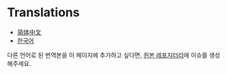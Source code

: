 # Translations

- [简体中文](https://fomalhauthmj.github.io/patterns/)
- [한국어](https://vlwkaos.github.io/rust-patterns-kr/)

다른 언어로 된 번역본을 이 페이지에 추가하고 싶다면, [원본 레포지터리](https://github.com/rust-unofficial/patterns)에 이슈를 생성해주세요.
